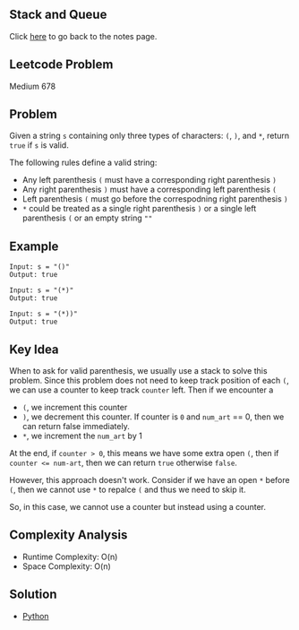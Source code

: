 ## Stack and Queue
Click [here](../notes.md) to go back to the notes page.

## Leetcode Problem
Medium 678

## Problem
Given a string `s` containing only three types of characters: `(`, `)`, and `*`, return `true` if `s` is valid.

The following rules define a valid string:
- Any left parenthesis `(` must have a corresponding right parenthesis `)`
- Any right parenthesis `)` must have a corresponding left parenthesis `(`
- Left parenthesis `(` must go before the correspodning right parenthesis `)`
- `*` could be treated as a single right parenthesis `)` or a single left parenthesis `(` or an empty string `""`

## Example
```
Input: s = "()"
Output: true

Input: s = "(*)"
Output: true

Input: s = "(*))"
Output: true
```

## Key Idea
When to ask for valid parenthesis, we usually use a stack to solve this problem. Since this problem does not need to keep track position of each `(`, we can use a counter to keep track `counter` left. Then if we encounter a
- `(`, we increment this counter
- `)`, we decrement this counter. If counter is `0` and `num_art` == 0, then we can return false immediately.
- `*`, we increment the `num_art` by 1

At the end, if `counter > 0`, this means we have some extra open `(`, then if `counter <= num-art`, then we can return `true` otherwise `false`.

However, this approach doesn't work. Consider if we have an open `*` before `(`, then we cannot use `*` to repalce `(` and thus we need to skip it.

So, in this case, we cannot use a counter but instead using a counter.

## Complexity Analysis
- Runtime Complexity: O(n)
- Space Complexity: O(n)

## Solution
- [Python](./solution.py)